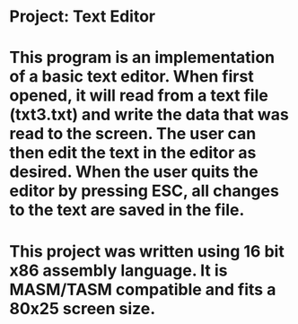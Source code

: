 # Project: Text Editor

# This program is an implementation of a basic text editor. When first opened, it will read from a text file (txt3.txt) and write the data that was read to the screen. The user can then edit the text in the editor as desired. When the user quits the editor by pressing ESC, all changes to the text are saved in the file. 

# This project was written using 16 bit x86 assembly language. It is MASM/TASM compatible and fits a 80x25 screen size.

